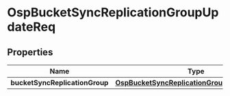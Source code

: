 # OspBucketSyncReplicationGroupUpdateReq

## Properties
Name | Type | Description | Notes
------------ | ------------- | ------------- | -------------
**bucketSyncReplicationGroup** | [**OspBucketSyncReplicationGroupUpdateReqInfo**](OspBucketSyncReplicationGroupUpdateReqInfo.md) |  |  [optional]
